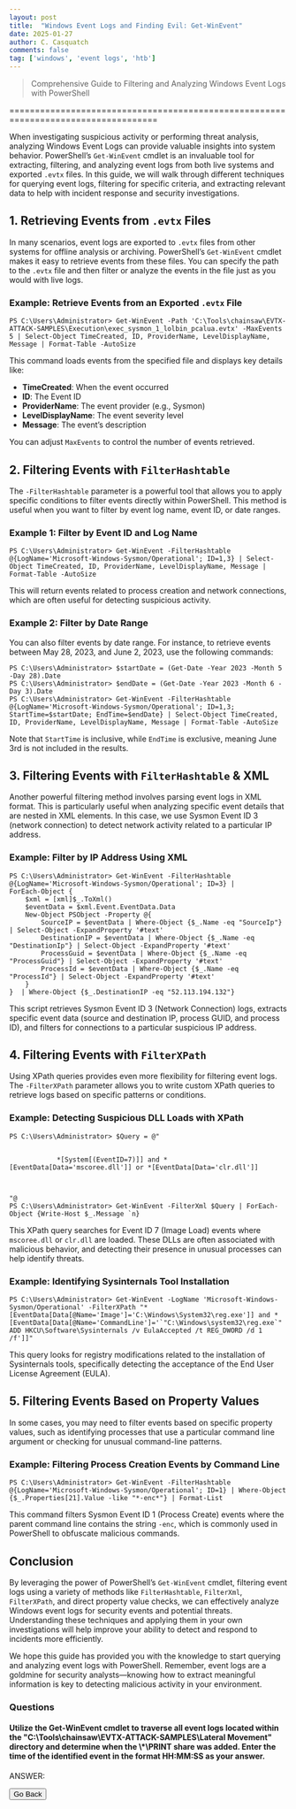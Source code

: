 ```yaml
---
layout: post
title:  "Windows Event Logs and Finding Evil: Get-WinEvent"
date: 2025-01-27
author: C. Casquatch
comments: false
tag: ['windows', 'event logs', 'htb']
---
```


> Comprehensive Guide to Filtering and Analyzing Windows Event Logs with PowerShell

===================================================================================

When investigating suspicious activity or performing threat analysis, analyzing Windows Event Logs can provide valuable insights into system behavior. PowerShell’s `Get-WinEvent` cmdlet is an invaluable tool for extracting, filtering, and analyzing event logs from both live systems and exported `.evtx` files. In this guide, we will walk through different techniques for querying event logs, filtering for specific criteria, and extracting relevant data to help with incident response and security investigations.

1\. Retrieving Events from `.evtx` Files
----------------------------------------

In many scenarios, event logs are exported to `.evtx` files from other systems for offline analysis or archiving. PowerShell’s `Get-WinEvent` cmdlet makes it easy to retrieve events from these files. You can specify the path to the `.evtx` file and then filter or analyze the events in the file just as you would with live logs.

### Example: Retrieve Events from an Exported `.evtx` File

    PS C:\Users\Administrator> Get-WinEvent -Path 'C:\Tools\chainsaw\EVTX-ATTACK-SAMPLES\Execution\exec_sysmon_1_lolbin_pcalua.evtx' -MaxEvents 5 | Select-Object TimeCreated, ID, ProviderName, LevelDisplayName, Message | Format-Table -AutoSize

This command loads events from the specified file and displays key details like:

*   **TimeCreated**: When the event occurred
*   **ID**: The Event ID
*   **ProviderName**: The event provider (e.g., Sysmon)
*   **LevelDisplayName**: The event severity level
*   **Message**: The event’s description

You can adjust `MaxEvents` to control the number of events retrieved.

2\. Filtering Events with `FilterHashtable`
-------------------------------------------

The `-FilterHashtable` parameter is a powerful tool that allows you to apply specific conditions to filter events directly within PowerShell. This method is useful when you want to filter by event log name, event ID, or date ranges.

### Example 1: Filter by Event ID and Log Name

    PS C:\Users\Administrator> Get-WinEvent -FilterHashtable @{LogName='Microsoft-Windows-Sysmon/Operational'; ID=1,3} | Select-Object TimeCreated, ID, ProviderName, LevelDisplayName, Message | Format-Table -AutoSize

This will return events related to process creation and network connections, which are often useful for detecting suspicious activity.

### Example 2: Filter by Date Range

You can also filter events by date range. For instance, to retrieve events between May 28, 2023, and June 2, 2023, use the following commands:

    PS C:\Users\Administrator> $startDate = (Get-Date -Year 2023 -Month 5 -Day 28).Date
    PS C:\Users\Administrator> $endDate = (Get-Date -Year 2023 -Month 6 -Day 3).Date
    PS C:\Users\Administrator> Get-WinEvent -FilterHashtable @{LogName='Microsoft-Windows-Sysmon/Operational'; ID=1,3; StartTime=$startDate; EndTime=$endDate} | Select-Object TimeCreated, ID, ProviderName, LevelDisplayName, Message | Format-Table -AutoSize

Note that `StartTime` is inclusive, while `EndTime` is exclusive, meaning June 3rd is not included in the results.

3\. Filtering Events with `FilterHashtable` & XML
-------------------------------------------------

Another powerful filtering method involves parsing event logs in XML format. This is particularly useful when analyzing specific event details that are nested in XML elements. In this case, we use Sysmon Event ID 3 (network connection) to detect network activity related to a particular IP address.

### Example: Filter by IP Address Using XML

    PS C:\Users\Administrator> Get-WinEvent -FilterHashtable @{LogName='Microsoft-Windows-Sysmon/Operational'; ID=3} |
    ForEach-Object {
        $xml = [xml]$_.ToXml()
        $eventData = $xml.Event.EventData.Data
        New-Object PSObject -Property @{
            SourceIP = $eventData | Where-Object {$_.Name -eq "SourceIp"} | Select-Object -ExpandProperty '#text'
            DestinationIP = $eventData | Where-Object {$_.Name -eq "DestinationIp"} | Select-Object -ExpandProperty '#text'
            ProcessGuid = $eventData | Where-Object {$_.Name -eq "ProcessGuid"} | Select-Object -ExpandProperty '#text'
            ProcessId = $eventData | Where-Object {$_.Name -eq "ProcessId"} | Select-Object -ExpandProperty '#text'
        }
    }  | Where-Object {$_.DestinationIP -eq "52.113.194.132"}

This script retrieves Sysmon Event ID 3 (Network Connection) logs, extracts specific event data (source and destination IP, process GUID, and process ID), and filters for connections to a particular suspicious IP address.

4\. Filtering Events with `FilterXPath`
---------------------------------------

Using XPath queries provides even more flexibility for filtering event logs. The `-FilterXPath` parameter allows you to write custom XPath queries to retrieve logs based on specific patterns or conditions.

### Example: Detecting Suspicious DLL Loads with XPath

    PS C:\Users\Administrator> $Query = @"
        
            
                *[System[(EventID=7)]] and *[EventData[Data='mscoree.dll']] or *[EventData[Data='clr.dll']]
                
            
        
    "@
    PS C:\Users\Administrator> Get-WinEvent -FilterXml $Query | ForEach-Object {Write-Host $_.Message `n}

This XPath query searches for Event ID 7 (Image Load) events where `mscoree.dll` or `clr.dll` are loaded. These DLLs are often associated with malicious behavior, and detecting their presence in unusual processes can help identify threats.

### Example: Identifying Sysinternals Tool Installation

    PS C:\Users\Administrator> Get-WinEvent -LogName 'Microsoft-Windows-Sysmon/Operational' -FilterXPath "*[EventData[Data[@Name='Image']='C:\Windows\System32\reg.exe']] and *[EventData[Data[@Name='CommandLine']='`"C:\Windows\system32\reg.exe`" ADD HKCU\Software\Sysinternals /v EulaAccepted /t REG_DWORD /d 1 /f']]"

This query looks for registry modifications related to the installation of Sysinternals tools, specifically detecting the acceptance of the End User License Agreement (EULA).

5\. Filtering Events Based on Property Values
---------------------------------------------

In some cases, you may need to filter events based on specific property values, such as identifying processes that use a particular command line argument or checking for unusual command-line patterns.

### Example: Filtering Process Creation Events by Command Line

    PS C:\Users\Administrator> Get-WinEvent -FilterHashtable @{LogName='Microsoft-Windows-Sysmon/Operational'; ID=1} | Where-Object {$_.Properties[21].Value -like "*-enc*"} | Format-List

This command filters Sysmon Event ID 1 (Process Create) events where the parent command line contains the string `-enc`, which is commonly used in PowerShell to obfuscate malicious commands.

Conclusion
----------

By leveraging the power of PowerShell’s `Get-WinEvent` cmdlet, filtering event logs using a variety of methods like `FilterHashtable`, `FilterXml`, `FilterXPath`, and direct property value checks, we can effectively analyze Windows event logs for security events and potential threats. Understanding these techniques and applying them in your own investigations will help improve your ability to detect and respond to incidents more efficiently.

We hope this guide has provided you with the knowledge to start querying and analyzing event logs with PowerShell. Remember, event logs are a goldmine for security analysts—knowing how to extract meaningful information is key to detecting malicious activity in your environment.

### Questions

#### Utilize the Get-WinEvent cmdlet to traverse all event logs located within the "C:\Tools\chainsaw\EVTX-ATTACK-SAMPLES\Lateral Movement" directory and determine when the \\*\PRINT share was added. Enter the time of the identified event in the format HH:MM:SS as your answer.
ANSWER:



<button onclick="history.back()">Go Back</button>
